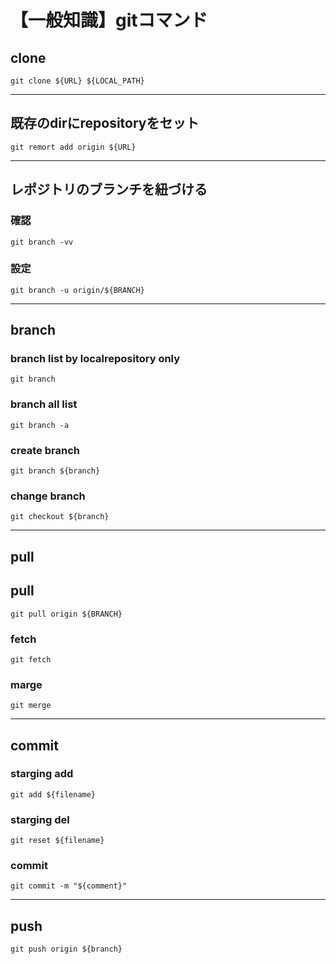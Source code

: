 # 【一般知識】gitコマンド

## clone

`git clone ${URL} ${LOCAL_PATH}`

----------------------------------

## 既存のdirにrepositoryをセット

`git remort add origin ${URL}`

----------------------------------

## レポジトリのブランチを紐づける

### 確認

`git branch -vv`

### 設定

`git branch -u origin/${BRANCH}`

----------------------------------

## branch

### branch list by localrepository only

`git branch`

### branch all list

`git branch -a`

### create branch

`git branch ${branch}`

### change branch

`git checkout ${branch}`

----------------------------------

## pull

## pull

`git pull origin ${BRANCH}`

### fetch

`git fetch`

### marge

`git merge`

----------------------------------

## commit

### starging add

`git add ${filename}`

### starging del

`git reset ${filename}`

### commit

`git commit -m "${comment}"`

----------------------------------

## push

`git push origin ${branch}`
